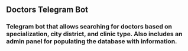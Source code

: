 ## Doctors Telegram Bot

### Telegram bot that allows searching for doctors based on specialization, city district, and clinic type. Also includes an admin panel for populating the database with information.
